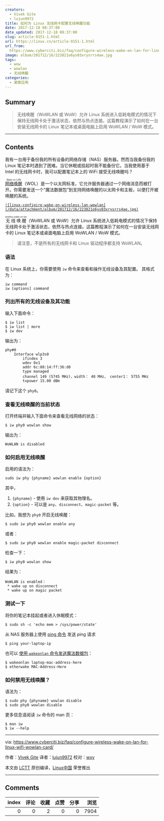 ```yaml
---
creators:
  - Vivek Gite
  - lujun9972
title: 如何为 Linux 无线网卡配置无线唤醒功能
date: 2017-12-18 08:37:00
date_updated: 2017-12-18 08:37:00
slug: article-9151-1.html
url: https://linux.cn/article-9151-1.html
url_from: 
  https://www.cyberciti.biz/faq/configure-wireless-wake-on-lan-for-linux-wifi-wowlan-card/
image: album/201712/16/223821o6ys03xrysrrs4ae.jpg
tags:
  - wow
  - wowlan
  - 无线唤醒
categories:
  - 桌面应用
---
```


## Summary

> 无线唤醒（WoWLAN 或 WoW）允许 Linux 系统进入低耗电模式的情况下保持无线网卡处于激活状态，依然与热点连接。这篇教程演示了如何在一台安装无线网卡的 Linux 笔记本或桌面电脑上启用 WoWLAN / WoW 模式。

***

<!-- more -->

## Contents

我有一台用于备份我的所有设备的网络存储（NAS）服务器。然而当我备份我的 Linux 笔记本时遇到了困难。当它休眠或挂起时我不能备份它。当我使用基于 Intel 的无线网卡时，我可以配置笔记本上的 WiFi 接受无线唤醒吗？

<ruby> <a href="https://www.cyberciti.biz/tips/linux-send-wake-on-lan-wol-magic-packets.html">  网络唤醒 </a> <rt>  Wake-on-LAN </rt></ruby>（WOL）是一个以太网标准，它允许服务器通过一个网络消息而被打开。你需要发送一个“魔法数据包”到支持网络唤醒的以太网卡和主板，以便打开被唤醒的系统。

[`![linux-configire-wake-on-wireless-lan-wowlan](/data/attachment/album/201712/16/223821o6ys03xrysrrs4ae.jpg)`](https://www.cyberciti.biz/media/new/faq/2017/12/linux-configire-wake-on-wireless-lan-wowlan.jpg)

<ruby> 无线唤醒 <rt>  wireless wake-on-lan </rt></ruby>（WoWLAN 或 WoW）允许 Linux 系统进入低耗电模式的情况下保持无线网卡处于激活状态，依然与热点连接。这篇教程演示了如何在一台安装无线网卡的 Linux 笔记本或桌面电脑上启用 WoWLAN / WoW 模式。

> 
> 请注意，不是所有的无线网卡和 Linux 驱动程序都支持 WoWLAN。
> 
> 
> 

### 语法

在 Linux 系统上，你需要使用 `iw` 命令来查看和操作无线设备及其配置。 其格式为：

```shell
iw command
iw [options] command
```

### 列出所有的无线设备及其功能

输入下面命令：

```shell
$ iw list
$ iw list | more
$ iw dev
```

输出为：

```shell
phy#0
    Interface wlp3s0
        ifindex 3
        wdev 0x1
        addr 6c:88:14:ff:36:d0
        type managed
        channel 149 (5745 MHz)，width： 40 MHz， center1： 5755 MHz
        txpower 15.00 dBm
```

请记下这个 `phy0`。

### 查看无线唤醒的当前状态

打开终端并输入下面命令来查看无线网络的状态：

```shell
$ iw phy0 wowlan show
```

输出为：

```shell
WoWLAN is disabled
```

### 如何启用无线唤醒

启用的语法为：

`sudo iw phy {phyname} wowlan enable {option}`

其中，

1. `{phyname}` - 使用 `iw dev` 来获取其物理名。
2. `{option}` - 可以是 `any`、`disconnect`、`magic-packet` 等。

比如，我想为 `phy0` 开启无线唤醒：

```shell
$ sudo iw phy0 wowlan enable any
```

或者：

```shell
$ sudo iw phy0 wowlan enable magic-packet disconnect
```

检查一下：

```shell
$ iw phy0 wowlan show
```

结果为：

```shell
WoWLAN is enabled：
 * wake up on disconnect
 * wake up on magic packet
```

### 测试一下

将你的笔记本挂起或者进入休眠模式：

```shell
$ sudo sh -c 'echo mem > /sys/power/state'
```

从 NAS 服务器上使用 [ping 命令](https://www.cyberciti.biz/faq/unix-ping-command-examples/ "See Linux/Unix ping command examples for more info") 发送 ping 请求

```shell
$ ping your-laptop-ip
```

也可以 [使用 `wakeonlan` 命令发送魔法数据包](https://www.cyberciti.biz/faq/apple-os-x-wake-on-lancommand-line-utility/)：

```shell
$ wakeonlan laptop-mac-address-here
$ etherwake MAC-Address-Here
```

### 如何禁用无线唤醒？

语法为：

```shell
$ sudo phy {phyname} wowlan disable
$ sudo phy0 wowlan disable
```

更多信息请阅读 `iw` 命令的 man 页：

```shell
$ man iw
$ iw --help
```

---

via: <https://www.cyberciti.biz/faq/configure-wireless-wake-on-lan-for-linux-wifi-wowlan-card/>

作者：[Vivek Gite](https://twitter.com/nixcraft) 译者：[lujun9972](https://github.com/lujun9972) 校对：[wxy](https://github.com/wxy)

本文由 [LCTT](https://github.com/LCTT/TranslateProject) 原创编译，[Linux中国](https://linux.cn/) 荣誉推出

***

## Comments


|   index |   评论 |   收藏 |   点赞 |   分享 |   浏览 |
|--------:|-------:|-------:|-------:|-------:|-------:|
|       0 |      0 |      2 |      0 |      0 |   7904 |
